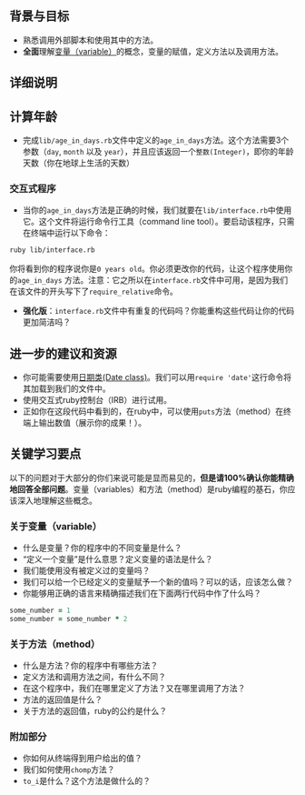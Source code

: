 ## 背景与目标

- 熟悉调用外部脚本和使用其中的方法。
- **全面**理解[变量（variable）](http://en.wikipedia.org/wiki/Program_variable)的概念，变量的赋值，定义方法以及调用方法。

## 详细说明

## 计算年龄

- 完成`lib/age_in_days.rb`文件中定义的`age_in_days`方法。这个方法需要3个参数（`day`, `month` 以及 `year`），并且应该返回一个`整数(Integer)`，即你的年龄天数（你在地球上生活的天数）

### 交互式程序

- 当你的`age_in_days`方法是正确的时候，我们就要在`lib/interface.rb`中使用它。这个文件将运行命令行工具（command line tool）。要启动该程序，只需在终端中运行以下命令：

```bash
ruby lib/interface.rb
```

你将看到你的程序说你是`0 years old`。你必须更改你的代码，让这个程序使用你的`age_in_days` 方法。注意：它之所以在`interface.rb`文件中可用，是因为我们在该文件的开头写下了`require_relative`命令。

- **强化版**：`interface.rb`文件中有重复的代码吗？你能重构这些代码让你的代码更加简洁吗？

## 进一步的建议和资源

- 你可能需要使用[日期类(Date class)](https://ruby-doc.org/stdlib-2.2.10/libdoc/date/rdoc/Date.html)。我们可以用`require 'date'`这行命令将其加载到我们的文件中。
- 使用交互式ruby控制台（IRB）进行试用。
- 正如你在这段代码中看到的，在ruby中，可以使用`puts`方法（method）在终端上输出数值（展示你的成果！）。

## 关键学习要点

以下的问题对于大部分的你们来说可能是显而易见的，**但是请100%确认你能精确地回答全部问题**。变量（variables）和方法（method）是ruby编程的基石，你应该深入地理解这些概念。

### 关于变量（variable）

- 什么是变量？你的程序中的不同变量是什么？
- “定义一个变量”是什么意思？定义变量的语法是什么？
- 我们能使用没有被定义过的变量吗？
- 我们可以给一个已经定义的变量赋予一个新的值吗？可以的话，应该怎么做？
- 你能够用正确的语言来精确描述我们在下面两行代码中作了什么吗？

```ruby
some_number = 1
some_number = some_number * 2
```

### 关于方法（method）

- 什么是方法？你的程序中有哪些方法？
- 定义方法和调用方法之间，有什么不同？
- 在这个程序中，我们在哪里定义了方法？又在哪里调用了方法？
- 方法的返回值是什么？
- 关于方法的返回值，ruby的公约是什么？

### 附加部分

- 你如何从终端得到用户给出的值？
- 我们如何使用`chomp`方法？
- `to_i`是什么？这个方法是做什么的？
